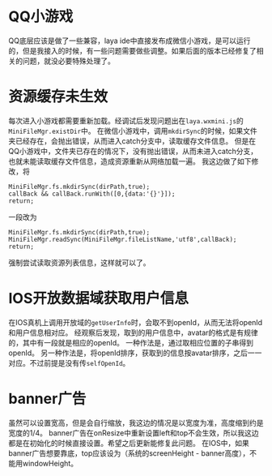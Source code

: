 # QQ小游戏
QQ底层应该是做了一些兼容，laya ide中直接发布成微信小游戏，是可以运行的，但是我接入的时候，有一些问题需要做些调整。如果后面的版本已经修复了相关的问题，就没必要特殊处理了。

# 资源缓存未生效
每次进入小游戏都需要重新加载。经调试后发现问题出在`laya.wxmini.js`的`MiniFileMgr.existDir`中。
在微信小游戏中，调用`mkdirSync`的时候，如果文件夹已经存在，会抛出错误，从而进入catch分支中，读取缓存文件信息。
但是在QQ小游戏中，文件夹已存在的情况下，没有抛出错误，从而未进入catch分支，也就未能读取缓存文件信息，造成资源重新从网络加载一遍。
我这边做了如下修改，将
```
MiniFileMgr.fs.mkdirSync(dirPath,true);
callBack && callBack.runWith([0,{data:'{}'}]);
return;
```
一段改为
```
MiniFileMgr.fs.mkdirSync(dirPath,true);
MiniFileMgr.readSync(MiniFileMgr.fileListName,'utf8',callBack);
return;
```
强制尝试读取资源列表信息，这样就可以了。

# IOS开放数据域获取用户信息
在IOS真机上调用开放域的`getUserInfo`时，会取不到openId，从而无法将openId和用户信息相对应。
经观察后发现，取到的用户信息中，avatar的格式是有规律的，其中有一段就是相应的openId。
一种作法是，通过取相应位置的子串得到openId。
另一种作法是，将openId排序，获取到的信息按avatar排序，之后一一对应。不过前提是没有传`selfOpenId`。

# banner广告
虽然可以设置宽高，但是会自行缩放，我这边的情况是以宽度为准，高度缩到约是宽度的1/4。
banner广告在onResize中重新设置left和top不会生效，所以我这边都是在初始化的时候直接设置。希望之后更新能修复此问题。
在IOS中，如果banner广告想要靠底，top应该设为（系统的screenHeight - banner高度），不能用windowHeight。